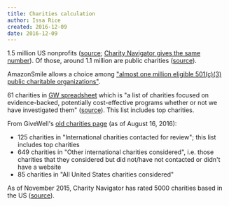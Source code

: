 ```yaml
---
title: Charities calculation
author: Issa Rice
created: 2016-12-09
date: 2016-12-09
---
```


1.5 million US nonprofits ([source](http://grantspace.org/tools/knowledge-base/Funding-Research/Statistics/number-of-nonprofits-in-the-u.s);
[Charity Navigator gives the same number](https://www.charitynavigator.org/index.cfm?bay=content.view&cpid=32)).
Of those, around 1.1 million are public charities ([source](http://nccs.urban.org/statistics/quickfacts.cfm)).

AmazonSmile allows a choice among ["almost one million eligible 501(c)(3) public
charitable organizations"](https://smile.amazon.com/gp/chpf/about/).

61 charities in
[GW spreadsheet](https://docs.google.com/spreadsheets/d/1KJveeJNUL3_tkshcajB3L8eGZ0gqcy_ZYpxcK1f_9r4/edit)
which is "a list of charities focused on evidence-backed, potentially
cost-effective programs whether or not we have investigated them"
([source](http://www.givewell.org/how-we-work/criteria)).
This list includes top charities.

From GiveWell's
[old charities page](https://web.archive.org/web/20160816143541/http://www.givewell.org/charities)
(as of August 16, 2016):

  * 125 charities in "International charities contacted for review"; this list
    includes top charities
  * 649 charities in "Other international charities considered", i.e. those
    charities that they considered but did not/have not contacted or didn't
    have a website
  * 85 charities in "All United States charities considered"

As of November 2015, Charity Navigator has rated 5000 charities based in the
US
([source](http://www.ncdcr.gov/press-release/charity-navigator-awards-nc-aquarium-society-fourth-consecutive-top-rating)).
